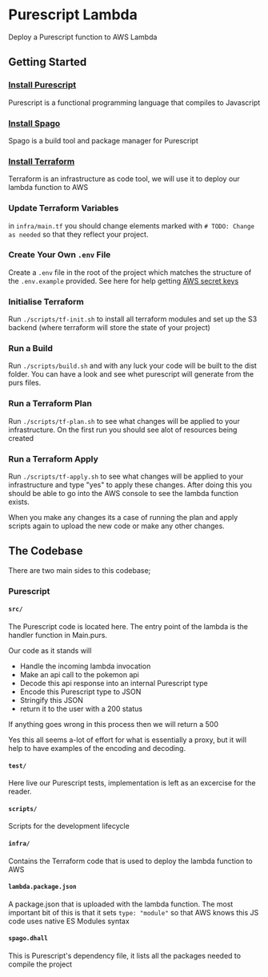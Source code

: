 # Purescript Lambda

Deploy a Purescript function to AWS Lambda

## Getting Started

### [Install Purescript](https://github.com/purescript/documentation/blob/master/guides/Getting-Started.md#installing-the-compiler)
Purescript is a functional programming language that compiles to Javascript

### [Install Spago](https://github.com/purescript/documentation/blob/master/guides/Getting-Started.md#setting-up-the-development-environment)
Spago is a build tool and package manager for Purescript

### [Install Terraform](https://developer.hashicorp.com/terraform/tutorials/aws-get-started/install-cli)
Terraform is an infrastructure as code tool, we will use it to deploy our lambda function to AWS

### Update Terraform Variables
in `infra/main.tf` you should change elements marked with `# TODO: Change as needed` so that they reflect your project.

### Create Your Own `.env` File
Create a `.env` file in the root of the project which matches the structure of the `.env.example` provided. See here for help getting [AWS secret keys](https://docs.aws.amazon.com/powershell/latest/userguide/pstools-appendix-sign-up.html)

### Initialise Terraform
Run `./scripts/tf-init.sh` to install all terraform modules and set up the S3 backend (where terraform will store the state of your project)

### Run a Build
Run `./scripts/build.sh` and with any luck your code will be built to the dist folder. You can have a look and see whet purescript will generate from the purs files.

### Run a Terraform Plan
Run `./scripts/tf-plan.sh` to see what changes will be applied to your infrastructure. On the first run you should see alot of resources being created

### Run a Terraform Apply
Run `./scripts/tf-apply.sh` to see what changes will be applied to your infrastructure and type "yes" to apply these changes. After doing this you should be able to go into the AWS console to see the lambda function exists.

When you make any changes its a case of running the plan and apply scripts again to upload the new code or make any other changes.

## The Codebase

There are two main sides to this codebase;

### Purescript

#### `src/`
The Purescript code is located here. The entry point of the lambda is the handler function in Main.purs.

Our code as it stands will
- Handle the incoming lambda invocation
- Make an api call to the pokemon api
- Decode this api response into an internal Purescript type
- Encode this Purescript type to JSON
- Stringify this JSON
- return it to the user with a 200 status

If anything goes wrong in this process then we will return a 500

Yes this all seems a-lot of effort for what is essentially a proxy, but it will help to have examples of the encoding and decoding.

#### `test/`
Here live our Purescript tests, implementation is left as an excercise for the reader.

#### `scripts/`
Scripts for the development lifecycle

#### `infra/`
Contains the Terraform code that is used to deploy the lambda function to AWS

#### `lambda.package.json`
A package.json that is uploaded with the lambda function. The most important bit of this is that it sets `type: "module"` 
so that AWS knows this JS code uses native ES Modules syntax

#### `spago.dhall`
This is Purescript's dependency file, it lists all the packages needed to compile the project